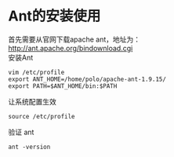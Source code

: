 # Ant的安装使用
首先需要从官网下载apache ant，地址为： http://ant.apache.org/bindownload.cgi  
安装Ant  
```
vim /etc/profile
export ANT_HOME=/home/polo/apache-ant-1.9.15/
export PATH=$ANT_HOME/bin:$PATH
```
让系统配置生效
```
source /etc/profile
```
验证 ant
```
ant -version
```

